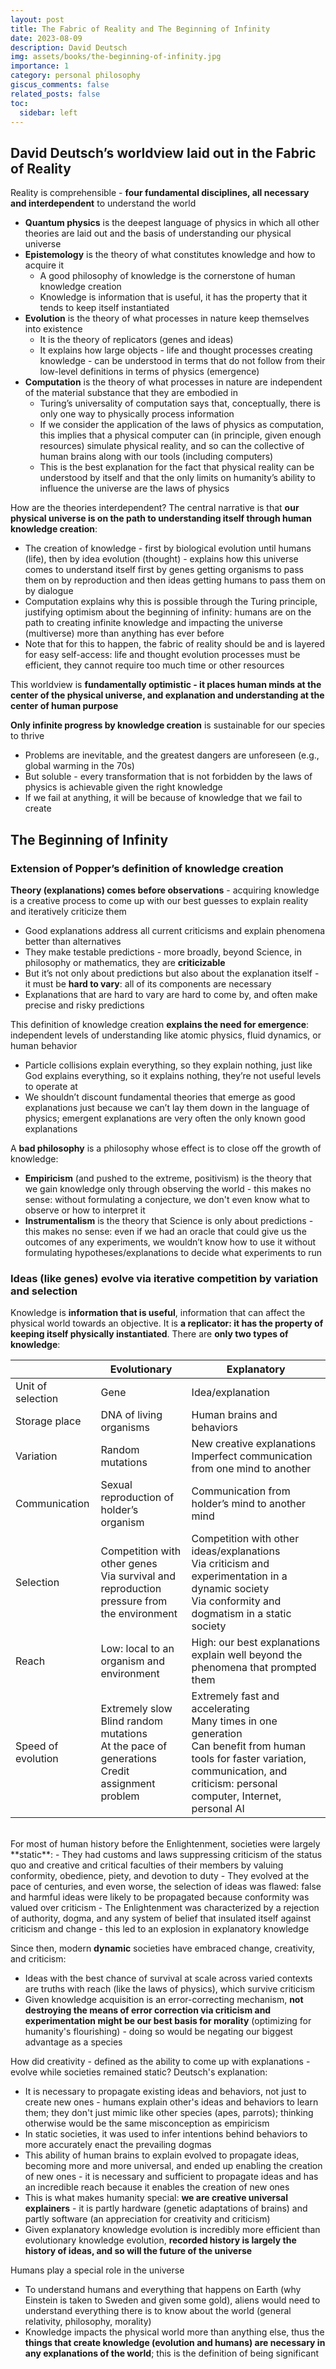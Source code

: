 ```yaml
---
layout: post
title: The Fabric of Reality and The Beginning of Infinity
date: 2023-08-09
description: David Deutsch
img: assets/books/the-beginning-of-infinity.jpg
importance: 1
category: personal philosophy
giscus_comments: false
related_posts: false
toc:
  sidebar: left
---
```


## David Deutsch’s worldview laid out in the Fabric of Reality

Reality is comprehensible - **four fundamental disciplines, all necessary and interdependent** to understand the world
- **Quantum physics** is the deepest language of physics in which all other theories are laid out and the basis of understanding our physical universe
- **Epistemology** is the theory of what constitutes knowledge and how to acquire it
  - A good philosophy of knowledge is the cornerstone of human knowledge creation
  - Knowledge is information that is useful, it has the property that it tends to keep itself instantiated
- **Evolution** is the theory of what processes in nature keep themselves into existence
  - It is the theory of replicators (genes and ideas)
  - It explains how large objects - life and thought processes creating knowledge - can be understood in terms that do not follow from their low-level definitions in terms of physics (emergence)
- **Computation** is the theory of what processes in nature are independent of the material substance that they are embodied in
  - Turing’s universality of computation says that, conceptually, there is only one way to physically process information
  - If we consider the application of the laws of physics as computation, this implies that a physical computer can (in principle, given enough resources) simulate physical reality, and so can the collective of human brains along with our tools (including computers)
  - This is the best explanation for the fact that physical reality can be understood by itself and that the only limits on humanity’s ability to influence the universe are the laws of physics

How are the theories interdependent? The central narrative is that **our physical universe is on the path to understanding itself through human knowledge creation**:
- The creation of knowledge - first by biological evolution until humans (life), then by idea evolution (thought) - explains how this universe comes to understand itself first by genes getting organisms to pass them on by reproduction and then ideas getting humans to pass them on by dialogue
- Computation explains why this is possible through the Turing principle, justifying optimism about the beginning of infinity: humans are on the path to creating infinite knowledge and impacting the universe (multiverse) more than anything has ever before
- Note that for this to happen, the fabric of reality should be and is layered for easy self-access: life and thought evolution processes must be efficient, they cannot require too much time or other resources

This worldview is **fundamentally optimistic - it places human minds at the center of the physical universe, and explanation and understanding at the center of human purpose**

**Only infinite progress by knowledge creation** is sustainable for our species to thrive
- Problems are inevitable, and the greatest dangers are unforeseen (e.g., global warming in the 70s)
- But soluble - every transformation that is not forbidden by the laws of physics is achievable given the right knowledge
- If we fail at anything, it will be because of knowledge that we fail to create

## The Beginning of Infinity

### Extension of Popper’s definition of knowledge creation

**Theory (explanations) comes before observations** - acquiring knowledge is a creative process to come up with our best guesses to explain reality and iteratively criticize them
- Good explanations address all current criticisms and explain phenomena better than alternatives
- They make testable predictions - more broadly, beyond Science, in philosophy or mathematics, they are **criticizable**
- But it’s not only about predictions but also about the explanation itself - it must be **hard to vary**: all of its components are necessary
- Explanations that are hard to vary are hard to come by, and often make precise and risky predictions

This definition of knowledge creation **explains the need for emergence**: independent levels of understanding like atomic physics, fluid dynamics, or human behavior
- Particle collisions explain everything, so they explain nothing, just like God explains everything, so it explains nothing, they’re not useful levels to operate at
- We shouldn’t discount fundamental theories that emerge as good explanations just because we can’t lay them down in the language of physics; emergent explanations are very often the only known good explanations

A **bad philosophy** is a philosophy whose effect is to close off the growth of knowledge:
- **Empiricism** (and pushed to the extreme, positivism) is the theory that we gain knowledge only through observing the world - this makes no sense: without formulating a conjecture, we don't even know what to observe or how to interpret it
- **Instrumentalism** is the theory that Science is only about predictions - this makes no sense: even if we had an oracle that could give us the outcomes of any experiments, we wouldn’t know how to use it without formulating hypotheses/explanations to decide what experiments to run

### Ideas (like genes) evolve via iterative competition by variation and selection

Knowledge is **information that is useful**, information that can affect the physical world towards an objective. It is **a replicator: it has the property of keeping itself physically instantiated**. There are **only two types of knowledge**:

|                   | **Evolutionary**                                                                                          | **Explanatory**                                                                                                                                             |
|-------------------|-----------------------------------------------------------------------------------------------------------|-------------------------------------------------------------------------------------------------------------------------------------------------------------|
| Unit of selection | Gene                                                                                                      | Idea/explanation                                                                                                                                            |
| Storage place     | DNA of living organisms                                                                                   | Human brains and behaviors                                                                                                                                  |
| Variation         | Random mutations                                                                                          | New creative explanations <br> Imperfect communication from one mind to another                                                                             |
| Communication     | Sexual reproduction of holder’s organism                                                                  | Communication from holder’s mind to another mind                                                                                                            |
| Selection         | Competition with other genes <br> Via survival and reproduction pressure from the environment             | Competition with other ideas/explanations <br> Via criticism and experimentation in a dynamic society <br> Via conformity and dogmatism in a static society |
| Reach             | Low: local to an organism and environment                                                                 | High: our best explanations explain well beyond the phenomena that prompted them                                                                            |
| Speed of evolution | Extremely slow <br> Blind random mutations <br> At the pace of generations <br> Credit assignment problem | Extremely fast and accelerating <br> Many times in one generation <br> Can benefit from human tools for faster variation, communication, and criticism: personal computer, Internet, personal AI |

<br>
For most of human history before the Enlightenment, societies were largely **static**:
- They had customs and laws suppressing criticism of the status quo and creative and critical faculties of their members by valuing conformity, obedience, piety, and devotion to duty
- They evolved at the pace of centuries, and even worse, the selection of ideas was flawed: false and harmful ideas were likely to be propagated because conformity was valued over criticism
- The Enlightenment was characterized by a rejection of authority, dogma, and any system of belief that insulated itself against criticism and change - this led to an explosion in explanatory knowledge

Since then, modern **dynamic** societies have embraced change, creativity, and criticism:
- Ideas with the best chance of survival at scale across varied contexts are truths with reach (like the laws of physics), which survive criticism
- Given knowledge acquisition is an error-correcting mechanism, **not destroying the means of error correction via criticism and experimentation might be our best basis for morality** (optimizing for humanity's flourishing) - doing so would be negating our biggest advantage as a species

How did creativity - defined as the ability to come up with explanations - evolve while societies remained static? Deutsch's explanation:
- It is necessary to propagate existing ideas and behaviors, not just to create new ones - humans explain other's ideas and behaviors to learn them; they don't just mimic like other species (apes, parrots); thinking otherwise would be the same misconception as empiricism
- In static societies, it was used to infer intentions behind behaviors to more accurately enact the prevailing dogmas
- This ability of human brains to explain evolved to propagate ideas, becoming more and more universal, and ended up enabling the creation of new ones - it is necessary and sufficient to propagate ideas and has an incredible reach because it enables the creation of new ones
- This is what makes humanity special: **we are creative universal explainers** - it is partly hardware (genetic adaptations of brains) and partly software (an appreciation for creativity and criticism)
- Given explanatory knowledge evolution is incredibly more efficient than evolutionary knowledge evolution, **recorded history is largely the history of ideas, and so will the future of the universe**

Humans play a special role in the universe
- To understand humans and everything that happens on Earth (why Einstein is taken to Sweden and given some gold), aliens would need to understand everything there is to know about the world (general relativity, philosophy, morality)
- Knowledge impacts the physical world more than anything else, thus the **things that create knowledge (evolution and humans) are necessary in any explanations of the world**; this is the definition of being significant
